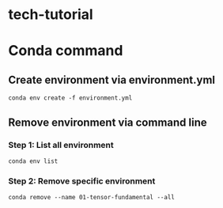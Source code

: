 # tech-tutorial

# Conda command
## Create environment via environment.yml
```
conda env create -f environment.yml
```

## Remove environment via command line
### Step 1: List all environment 
```
conda env list
```
### Step 2: Remove specific environment
```
conda remove --name 01-tensor-fundamental --all
```